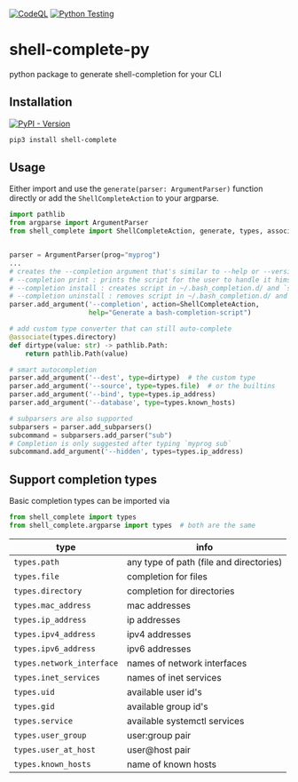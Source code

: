 [![CodeQL](https://github.com/utility-libraries/shell-complete-py/actions/workflows/github-code-scanning/codeql/badge.svg)](https://github.com/utility-libraries/shell-complete-py/actions/workflows/github-code-scanning/codeql)
[![Python Testing](https://github.com/utility-libraries/shell-complete-py/actions/workflows/python-testing.yml/badge.svg)](https://github.com/utility-libraries/shell-complete-py/actions/workflows/python-testing.yml)

# shell-complete-py
python package to generate shell-completion for your CLI

## Installation

[![PyPI - Version](https://img.shields.io/pypi/v/shell-complete)](https://pypi.org/project/shell-complete/)

```bash
pip3 install shell-complete
```

## Usage

Either import and use the `generate(parser: ArgumentParser)` function directly or add the `ShellCompleteAction` to your argparse.

```python
import pathlib
from argparse import ArgumentParser
from shell_complete import ShellCompleteAction, generate, types, associate


parser = ArgumentParser(prog="myprog")
...
# creates the --completion argument that's similar to --help or --version
# --completion print : prints the script for the user to handle it himself or use with eval
# --completion install : creates script in ~/.bash_completion.d/ and `source <script>` in ~/.bashrc
# --completion uninstall : removes script in ~/.bash_completion.d/ and `source <script>` in ~/.bashrc
parser.add_argument('--completion', action=ShellCompleteAction,
                    help="Generate a bash-completion-script")

# add custom type converter that can still auto-complete
@associate(types.directory)
def dirtype(value: str) -> pathlib.Path:
    return pathlib.Path(value)

# smart autocompletion
parser.add_argument('--dest', type=dirtype)  # the custom type
parser.add_argument('--source', type=types.file)  # or the builtins
parser.add_argument('--bind', type=types.ip_address)
parser.add_argument('--database', type=types.known_hosts)

# subparsers are also supported
subparsers = parser.add_subparsers()
subcommand = subparsers.add_parser("sub")
# Completion is only suggested after typing `myprog sub`
subcommand.add_argument('--hidden', types=types.ip_address)
```

<!--

You can also execute the module itself

```bash
python3 -m shell_complete [args...]
```

Or run the console-script

```bash
shell-complete [args...]
```
-->

## Support completion types

Basic completion types can be imported via

```python
from shell_complete import types
from shell_complete.argparse import types  # both are the same
```

| type                      | info                                    |
|---------------------------|-----------------------------------------|
| `types.path`              | any type of path (file and directories) |
| `types.file`              | completion for files                    |
| `types.directory`         | completion for directories              |
| `types.mac_address`       | mac addresses                           |
| `types.ip_address`        | ip addresses                            |
| `types.ipv4_address`      | ipv4 addresses                          |
| `types.ipv6_address`      | ipv6 addresses                          |
| `types.network_interface` | names of network interfaces             |
| `types.inet_services`     | names of inet services                  |
| `types.uid`               | available user id's                     |
| `types.gid`               | available group id's                    |
| `types.service`           | available systemctl services            |
| `types.user_group`        | user:group pair                         |
| `types.user_at_host`      | user@host pair                          |
| `types.known_hosts`       | name of known hosts                     |
